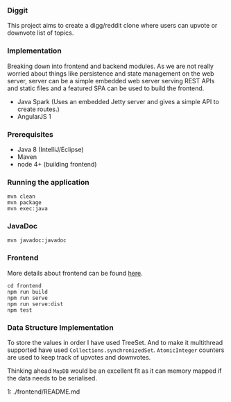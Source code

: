 ### Diggit

This project aims to create a digg/reddit clone where users can upvote or downvote list of topics.

### Implementation

Breaking down into frontend and backend modules.
As we are not really worried about things like persistence and state management on the web server, 
server can be a simple embedded web server serving REST APIs and static files and a featured SPA can
be used to build the frontend.

- Java Spark (Uses an embedded Jetty server and gives a simple API to create routes.)
- AngularJS 1 

### Prerequisites

- Java 8 (IntelliJ/Eclipse)
- Maven
- node 4+ (building frontend)

### Running the application
```
mvn clean
mvn package
mvn exec:java
```

### JavaDoc
```
mvn javadoc:javadoc
```


### Frontend
More details about frontend can be found [here](1).

```
cd frontend
npm run build
npm run serve
npm run serve:dist
npm test
```

### Data Structure Implementation
To store the values in order I have used TreeSet. And to make it multithread supported have used
`Collections.synchronizedSet`.  `AtomicInteger` counters are used to keep track of upvotes and downvotes.

Thinking ahead `MapDB` would be an excellent fit as it can memory mapped if the data needs to be serialised.

1: ./frontend/README.md
